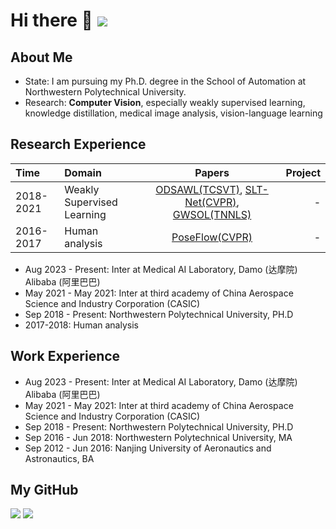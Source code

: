 # Hi there 👋 ![](https://komarev.com/ghpvc/?username=gyguo&color=blue&style=flat-square)

##  About Me
- State: I am pursuing my Ph.D. degree in the School of Automation at Northwestern Polytechnical University.
- Research: **Computer Vision**, especially weakly supervised learning, knowledge distillation, medical image analysis, vision-language learning

## Research Experience
| Time | Domain | Papers  | Project |
|:--------|:--------| :---------:|--------:|
|2018-2021| Weakly Supervised Learning | [ODSAWL(TCSVT)](https://ieeexplore.ieee.org/abstract/document/8554285), [SLT-Net(CVPR)](http://openaccess.thecvf.com/content/CVPR2021/html/Guo_Strengthen_Learning_Tolerance_for_Weakly_Supervised_Object_Localization_CVPR_2021_paper.html), [GWSOL(TNNLS)](https://ieeexplore.ieee.org/abstract/document/9899408) | - |
|2016-2017| Human analysis | [PoseFlow(CVPR)](https://openaccess.thecvf.com/content_cvpr_2018/html/Zhang_PoseFlow_A_Deep_CVPR_2018_paper.html) | - |


- Aug 2023 - Present: Inter at Medical AI Laboratory, Damo (达摩院) Alibaba (阿里巴巴)
- May 2021 - May 2021: Inter at third academy of China Aerospace Science and Industry Corporation (CASIC)
- Sep 2018 - Present: Northwestern Polytechnical University, PH.D
- 2017-2018: Human analysis

## Work Experience
- Aug 2023 - Present: Inter at Medical AI Laboratory, Damo (达摩院) Alibaba (阿里巴巴)
- May 2021 - May 2021: Inter at third academy of China Aerospace Science and Industry Corporation (CASIC)
- Sep 2018 - Present: Northwestern Polytechnical University, PH.D
- Sep 2016 - Jun 2018: Northwestern Polytechnical University, MA
- Sep 2012 - Jun 2016: Nanjing University of Aeronautics and Astronautics, BA			

## My GitHub 
<!-- Basic information -->
<img src="https:/github-metrics.svg" />

<!-- GitHub Data -->

<img src= "https://github-readme-stats-git-masterrstaa-rickstaa.vercel.app/api?username=gyguo&hide_title=true&hide_border=true&show_icons=true&include_all_commits=true&line_height=21text_color=000&icon_color=000&bg_color=0,ea6161,ffc64d,fffc4d,52fa5a&theme=graywhite" /> 
